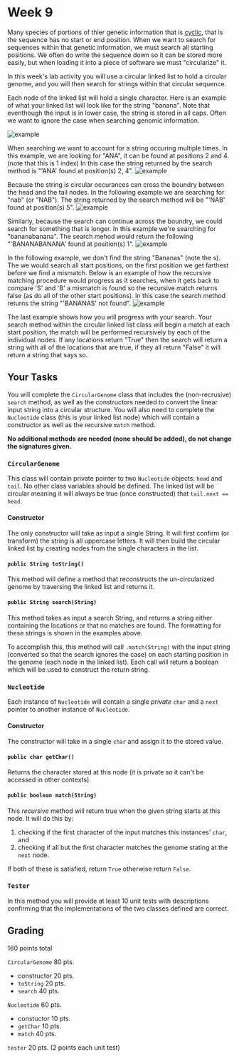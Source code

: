 # Week 9
Many species of portions of thier genetic information that is [cyclic](https://en.wikipedia.org/wiki/Circular_DNA), 
that is the sequence has no start or end position. 
When we want to search for sequences within that genetic information, 
we must search all starting positions. 
We often do write the sequence down so it can be stored more easily, but when loading it into a piece of software we must "circularize" it. 

In this week's lab activity you will use a circular linked list to hold a circular genome, 
and you will then search for strings within that circular sequence. 

Each node of the linked list will hold a single character.
Here is an example of what your linked list will look like for the string "banana". 
Note that eventhough the input is in lower case, the string is stored in all caps. 
Often we want to ignore the case when searching genomic information. 

![example](images/banana_example.png)

When searching we want to account for a string occuring multiple times. 
In this example, we are looking for "ANA", it can be found at positions 2 and 4. (note that this is 1 index) 
In this case the string returned by the search method is "'ANA' found at position(s) 2, 4". 
![example](images/searching_ana.png)

Because the string is circular occurances can cross the boundry between the head and the tail nodes. 
In the following example we are searching for "nab" (or "NAB"). 
The string returned by the search method will be "'NAB' found at position(s) 5". 
![example](images/searching_nab.png)

Similarly, because the search can continue across the boundry, 
we could search for something that is longer. 
In this example we're searching for "bananabanana". 
The search mehod would return the following "'BANANABANANA' found at position(s) 1". 
![example](images/searching_bananabanana.png)

In the following example, we don't find the string "Bananas" (note the s). 
The we would search all start positions, on the first position we get farthest before we find a mismatch. 
Below is an example of how the recursive matching procedure would progress as it searches, 
when it gets back to compare 'S' and 'B' a mismatch is found so the recursive match returns false (as do all of the other start positions). 
In this case the search method returns the string "'BANANAS' not found".
![example](images/searching_bananas.png)

The last example shows how you will progress with your search. 
Your search method within the circular linked list class will begin a match at each start position, 
the match will be performed recursively by each of the individual nodes. 
If any locations return "True" then the search will return a string with all of the locations that are true, 
if they all return "False" it will return a string that says so. 

## Your Tasks
You will complete the `CircularGenome` class that includes the (non-recrusive) `search` method, 
as well as the constructors needed to convert the linear input string into a circular structure. 
You will also need to complete the `Nucleotide` class (this is your linked list node) which will contain a constructor as well as 
the recursive `match` method. 

**No additional methods are needed (none should be added), do not change the signatures given.**

### `CircularGenome`
This class will contain private pointer to two `Nucleotide` objects: `head` and `tail`.
No other class variables should be defined. 
The linked list will be circular meaning it will always be true (once constructed) that `tail.next == head`. 

#### Constructor
The only constructor will take as input a single String. 
It will first confirm (or transform) the string is all uppercase letters. 
It will then build the circular linked list by creating nodes from the single characters in the list. 

#### `public String toString()`
This method will define a method that reconstructs the un-circularized genome by traversing the linked list and returns it. 

#### `public String search(String)`
This method takes as input a search String, and returns a string either containing the locations or that no matches are found. 
The formatting for these strings is shown in the examples above. 

To accomplish this, this method will call `.match(String)` with the input string (converted so that the search ignores the case) 
on each starting position in the genome (each node in the linked list). 
Each call will return a boolean which will be used to construct the return string. 

### `Nucleotide`
Each instance of `Nucleotide` will contain a single *private* `char` and a `next` pointer to another instance of `Nucleotide`. 

#### Constructor
The constructor will take in a single `char` and assign it to the stored value. 

#### `public char getChar()`
Returns the character stored at this node (it is private so it can't be accessed in other contexts).

#### `public boolean match(String)`
This *recursive* method will return true when the given string starts at this node. 
It will do this by: 
1. checking if the first character of the input matches this instances' `char`, and 
1. checking if all but the first character matches the genome stating at the `next` node. 

If both of these is satisfied, return `True` otherwise return `False`. 

### `Tester`

In this method you will provide at least 10 unit tests with descriptions confirming that the implementations of the two classes defined are correct. 

## Grading 
160 points total

`CircularGenome` 80 pts.
* constructor 20 pts.
* `toString` 20 pts. 
* `search` 40 pts. 

`Nucleotide` 60 pts. 
* constuctor 10 pts. 
* `getChar` 10 pts. 
* `match` 40 pts.

`tester` 20 pts. (2 points each unit test)

